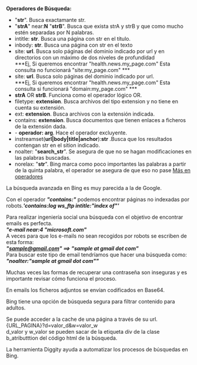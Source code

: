 __Operadores de Búsqueda:__

+ "__str__". Busca exactamante str.
+ "__strA__" near:__N__ "__strB__". Busca que exista strA y strB y que como mucho estén separadas por N palabras.
+ intitle: __str__. Busca una página con str en el título.
+ inbody: __str__. Busca una página con str en el texto
+ site: __url__. Busca solo páginas del dominio indicado por url y en directorios con un máximo de dos niveles de profundidad<br>
                ***Ej, Si queremos encontrar "health.news.my_page.com" Esta consulta no funcionará "site:my_page.com" *** 
+ site: __url__. Busca solo páginas del dominio indicado por url.<br>
                ***Ej, Si queremos encontrar "health.news.my_page.com" Esta consulta si funcionará "domain:my_page.com" *** 
+ __strA__ OR __strB__. Funciona como el operador lógico OR.
+ filetype: __extension__. Busca archivos del tipo extension y no tiene en cuenta su extensión.
+ ext: __extension__. Busca archivos con la extensión indicada.
+ contains: __extension__. Busca documentos que tienen enlaces a ficheros de la extensión dada.
+ \- __operador: arg__. Hace el operador excluyente.
+ instreamset(__url|body|title|anchor__):__str__ .Busca que los resultados contengan str en el sition indicado. 
+ noalter: "__search_str__". Se asegura de que no se hagan modificaciones en las palabras buscadas.
+ norelax: "__str__". Bing marca como poco importantes las palabras a partir de la quinta palabra, el operador se asegura de que eso no pase
[Más en operadores](https://docs.microsoft.com/en-us/previous-versions/bing/search/ff795634(v=msdn.10))

La búsqueda avanzada en Bing es muy parecida a la de Google.

Con el operador ***"contains:"*** podemos encontrar páginas no indexadas por robots.***'contains:log ws_ftp intitle:"index of"'***

Para realizar ingeniería social una búsqueda con el objetivo de encontrar emails es perfecta.<br>
***"e-mail near:4 "microsoft.com"***<br>
A veces para que los e-mails no sean recogidos por robots se escriben de esta forma:<br>
***"sample@gmail.com" ==> "sample at gmail dot com"***<br>
Para buscar este tipo de email tendríamos que hacer una búsqueda como: ***"noalter:"sample at gmail dot com""***

Muchas veces las formas de recuperar una contraseña son inseguras y es importante revisar cómo funciona el proceso.

En emails los ficheros adjuntos se envían codificados en Base64.

Bing tiene una opción de búsqueda segura para filtrar contenido para adultos.

Se puede acceder a la cache de una página a través de su url.<br>
{URL_PAGINA}?d=valor_d&w=valor_w <br>
d_valor y w_valor se pueden sacar de la etiqueta div de la clase b_atributttion del código html de la búsqueda.

La herramienta Diggity ayuda a automatizar los procesos de búsquedas en Bing.
